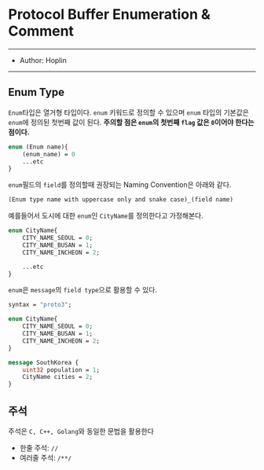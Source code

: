# Protocol Buffer Enumeration & Comment

---

- Author: Hoplin

---

## Enum Type

`Enum`타입은 열거형 타입이다. `enum` 키워드로 정의할 수 있으며 `enum` 타입의 기본값은 `enum`에 정의된 첫번째 값이 된다. **주의할 점은 `enum`의 첫번째 `flag` 값은 `0`이어야 한다는 점이다.**

```proto
enum (Enum name){
    (enum_name) = 0
    ...etc
}
```

`enum`필드의 `field`를 정의할때 권장되는 Naming Convention은 아래와 같다.

```proto
(Enum type name with uppercase only and snake case)_(field name)
```

예를들어서 도시에 대한 `enum`인 `CityName`를 정의한다고 가정해본다.

```proto
enum CityName{
    CITY_NAME_SEOUL = 0;
    CITY_NAME_BUSAN = 1;
    CITY_NAME_INCHEON = 2;

    ...etc
}
```

`enum`은 `message`의 `field type`으로 활용할 수 있다.

```proto
syntax = "proto3";

enum CityName{
    CITY_NAME_SEOUL = 0;
    CITY_NAME_BUSAN = 1;
    CITY_NAME_INCHEON = 2;
}

message SouthKorea {
    uint32 population = 1;
    CityName cities = 2;
}

```

## 주석

주석은 `C, C++, Golang`와 동일한 문법을 활용한다

- 한줄 주석: `//`
- 여러줄 주석: `/**/`
